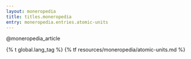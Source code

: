 ```yaml
---
layout: moneropedia
title: titles.moneropedia
entry: moneropedia.entries.atomic-units
---
```


@moneropedia_article

{% t global.lang_tag %}
{% tf resources/moneropedia/atomic-units.md %}
